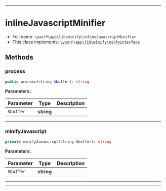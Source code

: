 ***

# inlineJavascriptMinifier





* Full name: `\yxorP\app\lib\minify\inlineJavascriptMinifier`
* This class implements:
[`\yxorP\app\lib\minify\minfyInterface`](./minfyInterface.md)




## Methods


### process



```php
public process(string $buffer): string
```








**Parameters:**

| Parameter | Type | Description |
|-----------|------|-------------|
| `$buffer` | **string** |  |




***

### minifyJavascript



```php
private minifyJavascript(string $buffer): string
```








**Parameters:**

| Parameter | Type | Description |
|-----------|------|-------------|
| `$buffer` | **string** |  |




***


***


